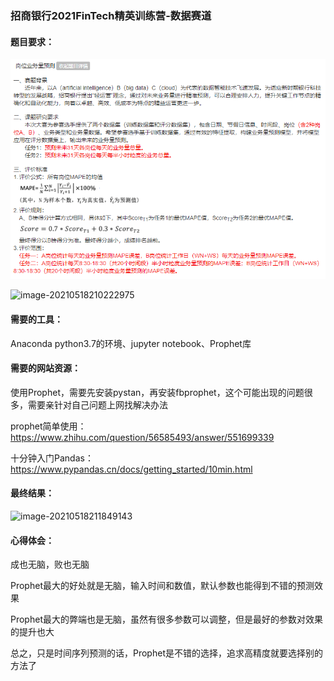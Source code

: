 ### 招商银行2021FinTech精英训练营-数据赛道

#### 题目要求：

![image-20210518210217191](https://github.com/Bob998/Prophet-time-series-forecasting/blob/main/IMG/%E9%A2%98%E7%9B%AE1.png)

![image-20210518210222975](C:\Users\Bob\AppData\Roaming\Typora\typora-user-images\image-20210518210222975.png)

#### 需要的工具：

Anaconda python3.7的环境、jupyter notebook、Prophet库

#### 需要的网站资源：

使用Prophet，需要先安装pystan，再安装fbprophet，这个可能出现的问题很多，需要亲针对自己问题上网找解决办法

prophet简单使用：https://www.zhihu.com/question/56585493/answer/551699339

十分钟入门Pandas：https://www.pypandas.cn/docs/getting_started/10min.html

#### 最终结果：

![image-20210518211849143](C:\Users\Bob\AppData\Roaming\Typora\typora-user-images\image-20210518211849143.png)

#### 心得体会：

成也无脑，败也无脑

Prophet最大的好处就是无脑，输入时间和数值，默认参数也能得到不错的预测效果

Prophet最大的弊端也是无脑，虽然有很多参数可以调整，但是最好的参数对效果的提升也大

总之，只是时间序列预测的话，Prophet是不错的选择，追求高精度就要选择别的方法了
